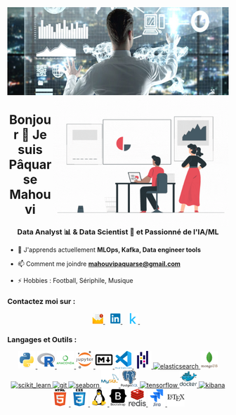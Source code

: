 <img align="center" alt = "Data" width = "1000" height = "200" src = "https://github.com/Paquarse/Paquarse/blob/main/banniere.jpg">
<img align="right" alt = "Data" width = "400" src = "https://github.com/Paquarse/Paquarse/blob/main/data.gif">
<h1 align="center"> Bonjour 👋 Je suis Pâquarse Mahouvi</h1>
<h3 align="center"> Data Analyst 📊 & Data Scientist 🧠 et Passionné de l'IA/ML </h3>

- 🌱 J'apprends actuellement **MLOps, Kafka, Data engineer tools**

- 📫 Comment me joindre  **mahouvipaquarse@gmail.com**
- ⚡ Hobbies : Football, Sériphile, Musique

<h3 align="left">Contactez moi sur : </h3>
<p align = 'center'>
    <a href = "mailto:mahouvipaquarse@gmail.com">
    <img height = "24" src = "https://github.com/Paquarse/Paquarse/blob/main/email2.png?raw=true">
  </a>&nbsp;&nbsp;
  <a href = "https://www.linkedin.com/in/paquarse-mahouvi-48868b211/">
    <img height = "24" src = "https://github.com/devicons/devicon/blob/master/icons/linkedin/linkedin-original.svg">
  </a>&nbsp;&nbsp;
  <a href = "https://www.kaggle.com/pquarsemahouvi">
    <img height = "24" src = "https://github.com/devicons/devicon/blob/master/icons/kaggle/kaggle-original.svg">
  </a>&nbsp;&nbsp;
</p>

<h3 align="left"> Langages et Outils : </h3>

<p align="center">
    <a href="https://www.python.org" target="_blank" rel="noreferrer"> <img src="https://raw.githubusercontent.com/devicons/devicon/master/icons/python/python-original.svg" alt="python" width="40" height="40"/> </a> 
    <a href = "https://www.r-project.org" target="_blank" rel="noreferrer"> <img src = "https://github.com/devicons/devicon/blob/master/icons/r/r-original.svg" alt = "r" width="40" height="40"/> </a>
    <a href="https://www.anaconda.com/" target="_blank" rel="noreferrer"> <img src="https://github.com/devicons/devicon/blob/master/icons/anaconda/anaconda-original-wordmark.svg" alt="anaconda" width="40" height="40"/> </a>
    <a href="https://jupyter.org/" target="_blank" rel="noreferrer"> <img src="https://github.com/devicons/devicon/blob/master/icons/jupyter/jupyter-original-wordmark.svg" alt="jupyter" width="40" height="40"/> </a>
    <a href="https://www.markdownguide.org/" target="_blank" rel="noreferrer"> <img src="https://github.com/devicons/devicon/blob/master/icons/markdown/markdown-original.svg" alt="markdown" width="40" height="40"/> </a>
    <a href="https://code.visualstudio.com/" target="_blank" rel="noreferrer"> <img src="https://github.com/devicons/devicon/blob/master/icons/vscode/vscode-original-wordmark.svg" alt="vscode" width="40" height="40"/> </a>
    <a href="https://pandas.pydata.org/" target="_blank" rel="noreferrer"> <img src="https://raw.githubusercontent.com/devicons/devicon/2ae2a900d2f041da66e950e4d48052658d850630/icons/pandas/pandas-original.svg" alt="pandas" width="40" height="40"/> </a>  
    <a href="https://www.elastic.co" target="_blank" rel="noreferrer"> <img src="https://www.vectorlogo.zone/logos/elastic/elastic-icon.svg" alt="elasticsearch" width="40" height="40"/> </a>
    <a href="https://www.mongodb.com/" target="_blank" rel="noreferrer"> <img src="https://raw.githubusercontent.com/devicons/devicon/master/icons/mongodb/mongodb-original-wordmark.svg" alt="mongodb" width="40" height="40"/> </a>
    <a href="https://scikit-learn.org/" target="_blank" rel="noreferrer"> <img src="https://upload.wikimedia.org/wikipedia/commons/0/05/Scikit_learn_logo_small.svg" alt="scikit_learn" width="40" height="40"/> </a>  
    <a href="https://git-scm.com/" target="_blank" rel="noreferrer"> <img src="https://www.vectorlogo.zone/logos/git-scm/git-scm-icon.svg" alt="git" width="40" height="40"/> </a>
    <a href="https://seaborn.pydata.org/" target="_blank" rel="noreferrer"> <img src="https://seaborn.pydata.org/_images/logo-mark-lightbg.svg" alt="seaborn" width="40" height="40"/> </a>
    <a href="https://www.mysql.com/" target="_blank" rel="noreferrer"> <img src="https://raw.githubusercontent.com/devicons/devicon/master/icons/mysql/mysql-original-wordmark.svg" alt="mysql" width="40" height="40"/> </a>
    <a href="https://www.postgresql.org" target="_blank" rel="noreferrer"> <img src="https://raw.githubusercontent.com/devicons/devicon/master/icons/postgresql/postgresql-original-wordmark.svg" alt="postgresql" width="40" height="40"/> </a>  
    <a href="https://www.tensorflow.org" target="_blank" rel="noreferrer"> <img src="https://www.vectorlogo.zone/logos/tensorflow/tensorflow-icon.svg" alt="tensorflow" width="40" height="40"/> </a>
    <a href="https://www.docker.com/" target="_blank" rel="noreferrer"> <img src="https://raw.githubusercontent.com/devicons/devicon/master/icons/docker/docker-original-wordmark.svg" alt="docker" width="40" height="40"/> </a>
    <a href="https://www.elastic.co/kibana" target="_blank" rel="noreferrer"> <img src="https://www.vectorlogo.zone/logos/elasticco_kibana/elasticco_kibana-icon.svg" alt="kibana" width="40" height="40"/> </a>
    <a href="https://www.w3.org/html/" target="_blank" rel="noreferrer"> <img src="https://raw.githubusercontent.com/devicons/devicon/master/icons/html5/html5-original-wordmark.svg" alt="html5" width="40" height="40"/> </a>
    <a href="https://developer.mozilla.org/fr/docs/Web/CSS/Reference" target="_blank" rel="noreferrer"> <img src="https://github.com/devicons/devicon/blob/master/icons/css3/css3-original-wordmark.svg" alt="html5" width="40" height="40"/> </a>
    <a href="https://www.linux.org/" target="_blank" rel="noreferrer"> <img src="https://raw.githubusercontent.com/devicons/devicon/master/icons/linux/linux-original.svg" alt="linux" width="40" height="40"/> </a> 
    <a href="https://getbootstrap.com" target="_blank" rel="noreferrer"> <img src="https://raw.githubusercontent.com/devicons/devicon/master/icons/bootstrap/bootstrap-plain-wordmark.svg" alt="bootstrap" width="40" height="40"/></a>
    <a href="https://redis.io" target="_blank" rel="noreferrer"> <img src="https://raw.githubusercontent.com/devicons/devicon/master/icons/redis/redis-original-wordmark.svg" alt="redis" width="40" height="40"/> </a> 
    <a href="https://www.atlassian.com/fr/software/jira?&aceid=%7Baceid%7D&adposition=&adgroup=1311717808697647&campaign=470096774&creative=&device=c&keyword=atlassian%20jira&matchtype=p&network=s&placement=&ds_kids=p74752121659&ds_e=MICROSOFT&ds_eid=700000001738795&ds_e1=GOOGLE&msclkid=ae2cbe5e03b41cb43117dbda3a455f19&gclid=ae2cbe5e03b41cb43117dbda3a455f19&gclsrc=3p.ds" target="_blank" rel="noreferrer"> <img src="https://github.com/devicons/devicon/blob/master/icons/jira/jira-original-wordmark.svg" alt="jira" width="40" height="40"/> </a>
    <a href="https://www.latex-project.org/" target="_blank" rel="noreferrer"> <img src="https://github.com/devicons/devicon/blob/master/icons/latex/latex-original.svg" alt="latex" width="40" height="40"/> </a> 
<!--
### Bonjour 👋
Je suis Pâquarse Delvich Van Mahouvi, Data Analyst 📊 & Data Scientist 🧠
J'ai hâte de discuter de ma passion pour la data et de la façon dont je peux contribuer à votre entreprise.
N'hésitez pas à me contacter.

<p align = 'center'>
    <a href = "mailto:mahouvipaquarse@gmail.com">
    <img height = "24" src = "https://github.com/Paquarse/Paquarse/blob/main/email2.png?raw=true">
  </a>&nbsp;&nbsp;
  <a href = "https://www.linkedin.com/in/paquarse-mahouvi-48868b211/">
    <img height = "24" src = "https://github.com/Paquarse/Paquarse/blob/main/linkedin.png?raw=true">
  </a>&nbsp;&nbsp;
</p>

**Paquarse/Paquarse** is a ✨ _special_ ✨ repository because its `README.md` (this file) appears on your GitHub profile.

Here are some ideas to get you started:

- 🔭 I’m currently working on ...
- 🌱 I’m currently learning ...
- 👯 I’m looking to collaborate on ...
- 🤔 I’m looking for help with ...
- 💬 Ask me about ...
- 📫 How to reach me: ...
- 😄 Pronouns: ...
- ⚡ Fun fact: ...
-->
